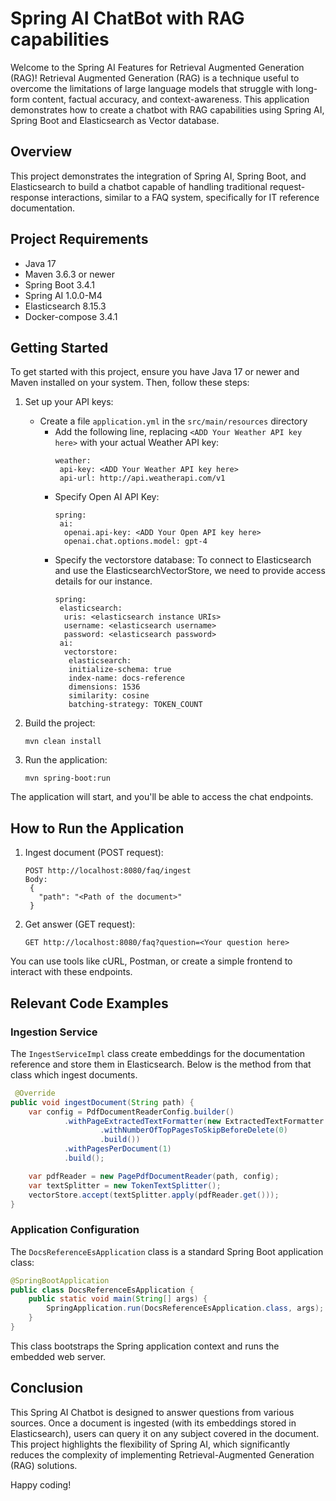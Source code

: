 # Spring AI ChatBot with RAG capabilities

Welcome to the Spring AI Features for Retrieval Augmented Generation (RAG)! Retrieval Augmented Generation (RAG) is a 
technique useful to overcome the limitations of large language models that struggle with long-form content, factual accuracy, 
and context-awareness. This application demonstrates how to create a chatbot with RAG capabilities using Spring AI, Spring Boot 
and Elasticsearch as Vector database. 

## Overview

This project demonstrates the integration of Spring AI, Spring Boot, and Elasticsearch to build a chatbot 
capable of handling traditional request-response interactions, similar to a FAQ system, specifically for 
IT reference documentation.

## Project Requirements

- Java 17
- Maven 3.6.3 or newer
- Spring Boot 3.4.1
- Spring AI 1.0.0-M4
- Elasticsearch 8.15.3
- Docker-compose 3.4.1

## Getting Started

To get started with this project, ensure you have Java 17 or newer and Maven installed on your system. Then, follow these steps:

1. Set up your API keys:
    - Create a file `application.yml` in the `src/main/resources` directory
        - Add the following line, replacing `<ADD Your Weather API key here>` with your actual Weather API key:
          ```
          weather:
           api-key: <ADD Your Weather API key here>
           api-url: http://api.weatherapi.com/v1
          ```
        - Specify Open AI API Key:
          ```
          spring:
           ai:
            openai.api-key: <ADD Your Open API key here>
            openai.chat.options.model: gpt-4
           ```
        - Specify the vectorstore database: To connect to Elasticsearch and use the ElasticsearchVectorStore, we need to 
          provide access details for our instance.
          ```
          spring:
           elasticsearch:
            uris: <elasticsearch instance URIs>
            username: <elasticsearch username>
            password: <elasticsearch password>
           ai:
            vectorstore:
             elasticsearch:
             initialize-schema: true
             index-name: docs-reference
             dimensions: 1536
             similarity: cosine
             batching-strategy: TOKEN_COUNT
          ```  

2. Build the project:
   ```
   mvn clean install
   ```

3. Run the application:
   ```
   mvn spring-boot:run
   ```

The application will start, and you'll be able to access the chat endpoints.

## How to Run the Application

1. Ingest document (POST request):
   ```
   POST http://localhost:8080/faq/ingest
   Body:
    {
      "path": "<Path of the document>"
    }
   ```

2. Get answer (GET request):
   ```
   GET http://localhost:8080/faq?question=<Your question here>
   ```

You can use tools like cURL, Postman, or create a simple frontend to interact with these endpoints.

## Relevant Code Examples

### Ingestion Service

The `IngestServiceImpl` class create embeddings for the documentation reference and store them in Elasticsearch. 
Below is the method from that class which ingest documents.

```java
 @Override
public void ingestDocument(String path) {
    var config = PdfDocumentReaderConfig.builder()
            .withPageExtractedTextFormatter(new ExtractedTextFormatter.Builder().withNumberOfBottomTextLinesToDelete(0)
                    .withNumberOfTopPagesToSkipBeforeDelete(0)
                    .build())
            .withPagesPerDocument(1)
            .build();

    var pdfReader = new PagePdfDocumentReader(path, config);
    var textSplitter = new TokenTextSplitter();
    vectorStore.accept(textSplitter.apply(pdfReader.get()));
}
```

### Application Configuration

The `DocsReferenceEsApplication` class is a standard Spring Boot application class:

```java
@SpringBootApplication
public class DocsReferenceEsApplication {
    public static void main(String[] args) {
        SpringApplication.run(DocsReferenceEsApplication.class, args);
    }
}
```

This class bootstraps the Spring application context and runs the embedded web server.

## Conclusion

This Spring AI Chatbot is designed to answer questions from various sources. Once a document is ingested 
(with its embeddings stored in Elasticsearch), users can query it on any subject covered in the document. 
This project highlights the flexibility of Spring AI, which significantly reduces the complexity of 
implementing Retrieval-Augmented Generation (RAG) solutions. 

Happy coding!
